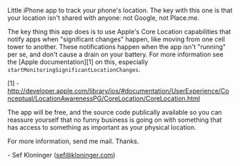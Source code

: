 Little iPhone app to track your phone's location.  The key with
this one is that your location isn't shared with anyone: not Google,
not Place.me.

The key thing this app does is to use Apple's Core Location
capabilities that notify apps when "significant changes" happen,
like moving from one cell tower to another.  These notifications
happen when the app isn't "running" per se, and don't cause a drain
on your battery.   For more information see the [Apple documentation][1]
on this, especially `startMonitoringSignificantLocationChanges`.

   [1] - http://developer.apple.com/library/ios/#documentation/UserExperience/Conceptual/LocationAwarenessPG/CoreLocation/CoreLocation.html

The app will be free, and the source code publically available so
you can reassure yourself that no funny business is going on with
something that has access to something as important as your physical
location.

For more information, send me mail.  Thanks.

\- Sef Kloninger (sef@kloninger.com)
